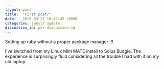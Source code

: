 ```yaml
---
layout: post
title:  "First post?"
date:   2019-03-21 10:42:45 +0000
categories: jekyll update
discussion_id: per-discussion-id
---
```


Setting up ruby without a proper package manager !!!

I've switched from my Linux Mint MATE install to Solus Budgie. The experience is surprisingly fluid considering all the trouble I had with it on my old laptop.